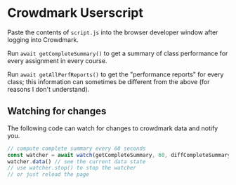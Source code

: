 # Crowdmark Userscript

Paste the contents of `script.js` into the browser developer window after logging into Crowdmark.

Run `await getCompleteSummary()` to get a summary of class performance for every assignment in every course. 

Run `await getAllPerfReports()` to get the "performance reports" for every class; this information can sometimes be different from the above (for reasons I don't understand).

## Watching for changes
The following code can watch for changes to crowdmark data and notify you.

```js
// compute complete summary every 60 seconds
const watcher = await watch(getCompleteSummary, 60, diffCompleteSummary);
watcher.data() // see the current data state
// use watcher.stop() to stop the watcher
// or just reload the page
```